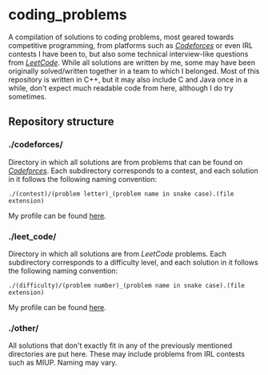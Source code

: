 
# coding_problems

A compilation of solutions to coding problems, most geared towards competitive programming, from platforms such as [*Codeforces*](https://codeforces.com/) or even IRL contests I have been to, but also some technical interview-like questions from [*LeetCode*](https://leetcode.com/). While all solutions are written by me, some may have been originally solved/written together in a team to which I belonged. Most of this repository is written in C++, but it may also include C and Java once in a while, don't expect much readable code from here, although I do try sometimes.

## Repository structure

### ./codeforces/

Directory in which all solutions are from problems that can be found on [*Codeforces*](https://codeforces.com/). Each subdirectory corresponds to a contest, and each solution in it follows the following naming convention:

```
./(contest)/(problem letter)_(problem name in snake case).(file extension)
```

My profile can be found [here](https://codeforces.com/profile/Compl3x7).

### ./leet_code/

Directory in which all solutions are from *LeetCode* problems. Each subdirectory corresponds to a difficulty level, and each solution in it follows the following naming convention:

```
./(difficulty)/(problem number)_(problem name in snake case).(file extension)
```

My profile can be found [here](https://leetcode.com/u/Compl3x7/).

### ./other/

All solutions that don't exactly fit in any of the previously mentioned directories are put here. These may include problems from IRL contests such as MIUP. Naming may vary.


